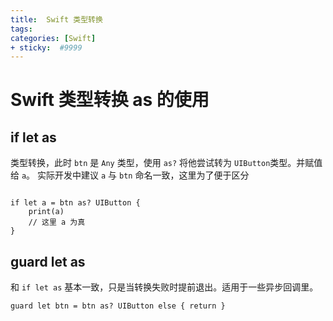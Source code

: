 ```yaml
---
title:  Swift 类型转换 
tags: 
categories: [Swift]
+ sticky:  #9999
---
```


# Swift 类型转换 as 的使用

## if let as

 类型转换，此时 `btn` 是 `Any` 类型，使用 `as?` 将他尝试转为 `UIButton`类型。并赋值给 `a`。 实际开发中建议 `a` 与 `btn` 命名一致，这里为了便于区分
```

if let a = btn as? UIButton {
    print(a)
    // 这里 a 为真
}
```

## guard let as
和 `if let as` 基本一致，只是当转换失败时提前退出。适用于一些异步回调里。
```
guard let btn = btn as? UIButton else { return }
```
